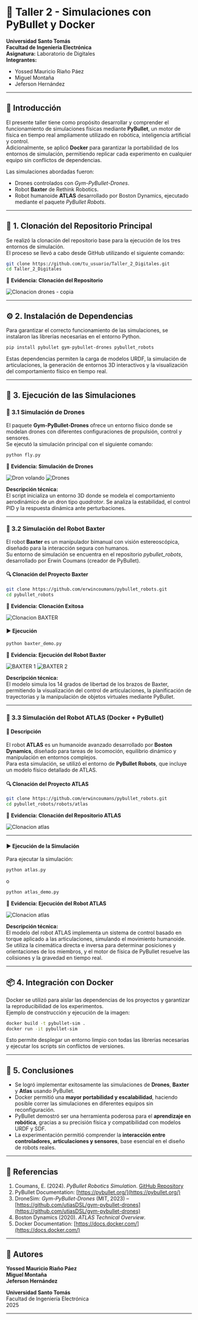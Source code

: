 # 🧠 Taller 2 - Simulaciones con PyBullet y Docker

**Universidad Santo Tomás**  
**Facultad de Ingeniería Electrónica**  
**Asignatura:** Laboratorio de Digitales  
**Integrantes:**  
- Yossed Mauricio Riaño Páez  
- Miguel Montaña  
- Jeferson Hernández  

---

## 📘 Introducción

El presente taller tiene como propósito desarrollar y comprender el funcionamiento de simulaciones físicas mediante **PyBullet**, un motor de física en tiempo real ampliamente utilizado en robótica, inteligencia artificial y control.  
Adicionalmente, se aplicó **Docker** para garantizar la portabilidad de los entornos de simulación, permitiendo replicar cada experimento en cualquier equipo sin conflictos de dependencias.

Las simulaciones abordadas fueron:
- Drones controlados con *Gym-PyBullet-Drones*.  
- Robot **Baxter** de Rethink Robotics.  
- Robot humanoide **ATLAS** desarrollado por Boston Dynamics, ejecutado mediante el paquete *PyBullet Robots*.

---

## 🚀 1. Clonación del Repositorio Principal

Se realizó la clonación del repositorio base para la ejecución de los tres entornos de simulación.  
El proceso se llevó a cabo desde GitHub utilizando el siguiente comando:

```bash
git clone https://github.com/tu_usuario/Taller_2_Digitales.git
cd Taller_2_Digitales
```

📸 **Evidencia: Clonación del Repositorio**

![Clonacion drones - copia](https://github.com/user-attachments/assets/4832cb0a-5bc3-4f5d-9e1e-a162437cabb1)


---

## ⚙️ 2. Instalación de Dependencias

Para garantizar el correcto funcionamiento de las simulaciones, se instalaron las librerías necesarias en el entorno Python.

```bash
pip install pybullet gym-pybullet-drones pybullet_robots
```

Estas dependencias permiten la carga de modelos URDF, la simulación de articulaciones, la generación de entornos 3D interactivos y la visualización del comportamiento físico en tiempo real.

---

## 🧩 3. Ejecución de las Simulaciones

### 🚁 3.1 Simulación de Drones

El paquete **Gym-PyBullet-Drones** ofrece un entorno físico donde se modelan drones con diferentes configuraciones de propulsión, control y sensores.  
Se ejecutó la simulación principal con el siguiente comando:

```bash
python fly.py
```

📸 **Evidencia: Simulación de Drones**

![Dron volando](https://github.com/user-attachments/assets/694266f6-e359-4ee9-bb7d-309a51bb75d2)
![Drones](https://github.com/user-attachments/assets/8071457b-84ce-460a-b30e-9c5bf3b37d5d)


**Descripción técnica:**  
El script inicializa un entorno 3D donde se modela el comportamiento aerodinámico de un dron tipo *quadrotor*. Se analiza la estabilidad, el control PID y la respuesta dinámica ante perturbaciones.

---

### 🤖 3.2 Simulación del Robot Baxter

El robot **Baxter** es un manipulador bimanual con visión estereoscópica, diseñado para la interacción segura con humanos.  
Su entorno de simulación se encuentra en el repositorio *pybullet_robots*, desarrollado por Erwin Coumans (creador de PyBullet).

#### 🔍 Clonación del Proyecto Baxter

```bash
git clone https://github.com/erwincoumans/pybullet_robots.git
cd pybullet_robots
```

📸 **Evidencia: Clonación Exitosa**

![Clonacion BAXTER](https://github.com/user-attachments/assets/7c4c18b0-d162-4da2-8f69-27167830426d)


#### ▶️ Ejecución

```bash
python baxter_demo.py
```

📸 **Evidencia: Ejecución del Robot Baxter**

![BAXTER 1](https://github.com/user-attachments/assets/5b7767c4-0fa6-4614-80ae-4950dec742b8)
![BAXTER 2](https://github.com/user-attachments/assets/a008ac89-6f17-463f-a4f1-dfaa80bbea2c)


**Descripción técnica:**  
El modelo simula los 14 grados de libertad de los brazos de Baxter, permitiendo la visualización del control de articulaciones, la planificación de trayectorias y la manipulación de objetos virtuales mediante PyBullet.

---

### 🦾 3.3 Simulación del Robot ATLAS (Docker + PyBullet)

#### 🧱 Descripción

El robot **ATLAS** es un humanoide avanzado desarrollado por **Boston Dynamics**, diseñado para tareas de locomoción, equilibrio dinámico y manipulación en entornos complejos.  
Para esta simulación, se utilizó el entorno de **PyBullet Robots**, que incluye un modelo físico detallado de ATLAS.

#### 🔍 Clonación del Proyecto ATLAS

```bash
git clone https://github.com/erwincoumans/pybullet_robots.git
cd pybullet_robots/robots/atlas
```

📸 **Evidencia: Clonación del Repositorio ATLAS**

![Clonacion atlas](https://github.com/user-attachments/assets/ebe1ab84-c192-432f-9ecd-09274fc9c3ea)



---

#### ▶️ Ejecución de la Simulación

Para ejecutar la simulación:

```bash
python atlas.py
```
o
```bash
python atlas_demo.py
```

📸 **Evidencia: Ejecución del Robot ATLAS**

![Clonacion atlas](https://github.com/user-attachments/assets/c21c87f5-9dab-4e0a-82b8-5dedbaca45bd)


**Descripción técnica:**  
El modelo del robot ATLAS implementa un sistema de control basado en torque aplicado a las articulaciones, simulando el movimiento humanoide.  
Se utiliza la cinemática directa e inversa para determinar posiciones y orientaciones de los miembros, y el motor de física de PyBullet resuelve las colisiones y la gravedad en tiempo real.

---

## 📦 4. Integración con Docker

Docker se utilizó para aislar las dependencias de los proyectos y garantizar la reproducibilidad de los experimentos.  
Ejemplo de construcción y ejecución de la imagen:

```bash
docker build -t pybullet-sim .
docker run -it pybullet-sim
```

Esto permite desplegar un entorno limpio con todas las librerías necesarias y ejecutar los scripts sin conflictos de versiones.

---

## 🧾 5. Conclusiones

- Se logró implementar exitosamente las simulaciones de **Drones**, **Baxter** y **Atlas** usando PyBullet.  
- Docker permitió una **mayor portabilidad y escalabilidad**, haciendo posible correr las simulaciones en diferentes equipos sin reconfiguración.  
- PyBullet demostró ser una herramienta poderosa para el **aprendizaje en robótica**, gracias a su precisión física y compatibilidad con modelos URDF y SDF.  
- La experimentación permitió comprender la **interacción entre controladores, articulaciones y sensores**, base esencial en el diseño de robots reales.

---

## 🔗 Referencias

1. Coumans, E. (2024). *PyBullet Robotics Simulation*. [GitHub Repository](https://github.com/erwincoumans/pybullet_robots)  
2. PyBullet Documentation: [https://pybullet.org/](https://pybullet.org/)  
3. DroneSim: *Gym-PyBullet-Drones* (MIT, 2023) – [https://github.com/utiasDSL/gym-pybullet-drones](https://github.com/utiasDSL/gym-pybullet-drones)  
4. Boston Dynamics (2020). *ATLAS Technical Overview*.  
5. Docker Documentation: [https://docs.docker.com/](https://docs.docker.com/)

---

## 👥 Autores

**Yossed Mauricio Riaño Páez**  
**Miguel Montaña**  
**Jeferson Hernández**  

**Universidad Santo Tomás**  
Facultad de Ingeniería Electrónica  
2025

---
